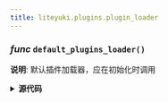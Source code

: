 ```yaml
---
title: liteyuki.plugins.plugin_loader
---
```

### *func* `default_plugins_loader()`



**说明**: 默认插件加载器，应在初始化时调用


<details>
<summary> <b>源代码</b> </summary>

```python
def default_plugins_loader():
    """
    默认插件加载器，应在初始化时调用
    """
    for plugin in get_config('liteyuki.plugins', []):
        load_plugin(plugin)
    for plugin_dir in get_config('liteyuki.plugin_dirs', ['src/liteyuki_plugins']):
        load_plugins(plugin_dir)
```
</details>

